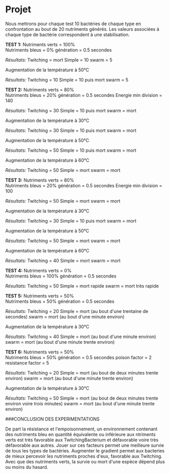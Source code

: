 # Projet

Nous mettrons pour chaque test 10 bactéries de chaque type en confrontation au bout de 20 nutriments générés.
Les valeurs associées à chaque type de bactérie correspondent à une stabilisation.

**TEST 1:**
Nutriments verts = 100%  
Nutriments bleus = 0% 
génération = 0.5 secondes

*Résultats:*
Twitching = mort
Simple = 10
swarm = 5

Augmentation de la température à 50°C

*Résultats:*
Twitching = 10
Simple = 10 puis mort
swarm = 5

**TEST 2:**
Nutriments verts = 80%  
Nutriments bleus = 20% 
génération = 0.5 secondes
Energie min division = 140

*Résultats:*
Twitching = 30
Simple = 10 puis mort
swarm = mort

Augmentation de la température à 30°C

*Résultats:*
Twitching = 30
Simple = 10 puis mort
swarm = mort

Augmentation de la température à 50°C

*Résultats:*
Twitching = 50
Simple = 10 puis mort
swarm = mort

Augmentation de la température à 60°C

*Résultats:*
Twitching = 50
Simple = mort
swarm = mort

**TEST 3:**
Nutriments verts = 80%  
Nutriments bleus = 20% 
génération = 0.5 secondes
Energie min division = 100

*Résultats:*
Twitching = 50
Simple = mort
swarm = mort

Augmentation de la température à 30°C

*Résultats:*
Twitching = 30
Simple = 10 puis mort
swarm = mort

Augmentation de la température à 50°C

*Résultats:*
Twitching = 50
Simple = mort
swarm = mort

Augmentation de la température à 60°C

*Résultats:*
Twitching = 40
Simple = mort
swarm = mort

**TEST 4:**
Nutriments verts = 0%  
Nutriments bleus = 100% 
génération = 0.5 secondes

*Résultats:*
Twitching = 50
Simple = mort rapide
swarm = mort très rapide

**TEST 5:**
Nutriments verts = 50%  
Nutriments bleus = 50% 
génération = 0.5 secondes

*Résultats:*
Twitching = 20
Simple = mort (au bout d'une trentaine de secondes)
swarm = mort (au bout d'une minute environ)

Augmentation de la température à 30°C

*Résultats:*
Twitching = 40
Simple = mort (au bout d'une minute environ)
swarm = mort (au bout d'une minute trente environ)

**TEST 6:**
Nutriments verts = 50%  
Nutriments bleus = 50% 
génération = 0.5 secondes
poison factor = 2
resistance factor = 5

*Résultats:*
Twitching = 20
Simple = mort (au bout de deux minutes trente environ)
swarm = mort (au bout d'une minute trente environ)

Augmentation de la température à 30°C

*Résultats:*
Twitching = 50
Simple = mort (au bout de deux minutes trente environ voire trois minutes)
swarm = mort (au bout d'une minute trente environ)


###CONCLUSION DES EXPERIMENTATIONS

De part la résistance et l'empoisonnement, un environnement contenant des nutriments bleu en quantité équivalente ou inférieure aux ntriments verts est très favorable aux TwitchingBacterium  et défavorable voire très défavorable aux autres. Jouer sur ces facteurs permet une meilleure survie de tous les types de bactéries.
Augmenter le gradient permet aux bacteries de mieux percevoir les nutriments proches d'eux, favorable aux Twitching.
Avec que des nutriments verts, la survie ou mort d'une espèce dépend plus ou moins du hasard.